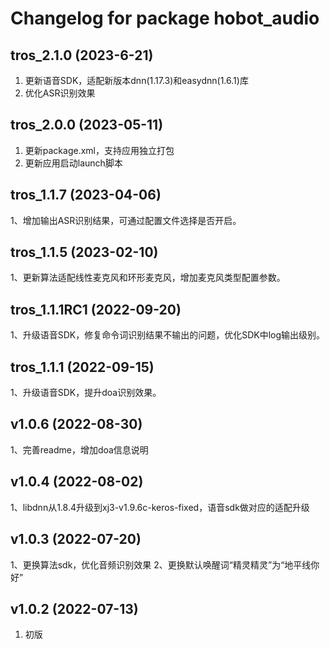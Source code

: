 # Changelog for package hobot_audio

tros_2.1.0 (2023-6-21)
------------------
1. 更新语音SDK，适配新版本dnn(1.17.3)和easydnn(1.6.1)库
2. 优化ASR识别效果

tros_2.0.0 (2023-05-11)
------------------
1. 更新package.xml，支持应用独立打包
2. 更新应用启动launch脚本

tros_1.1.7 (2023-04-06)
------------------

1、增加输出ASR识别结果，可通过配置文件选择是否开启。

tros_1.1.5 (2023-02-10)
------------------

1、更新算法适配线性麦克风和环形麦克风，增加麦克风类型配置参数。


tros_1.1.1RC1 (2022-09-20)
------------------

1、升级语音SDK，修复命令词识别结果不输出的问题，优化SDK中log输出级别。


tros_1.1.1 (2022-09-15)
------------------

1、升级语音SDK，提升doa识别效果。


v1.0.6 (2022-08-30)
------------------

1、完善readme，增加doa信息说明



v1.0.4 (2022-08-02)
------------------

1、libdnn从1.8.4升级到xj3-v1.9.6c-keros-fixed，语音sdk做对应的适配升级



v1.0.3 (2022-07-20)
------------------

1、更换算法sdk，优化音频识别效果
2、更换默认唤醒词“精灵精灵”为“地平线你好”



v1.0.2 (2022-07-13)
------------------

1. 初版

